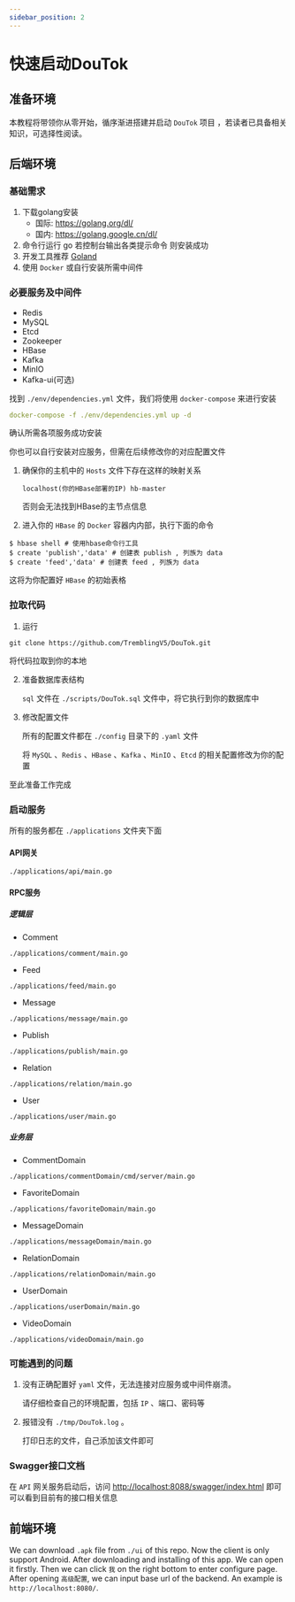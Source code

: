 ```yaml
---
sidebar_position: 2
---
```


# 快速启动DouTok

## 准备环境

本教程将带领你从零开始，循序渐进搭建并启动 `DouTok` 项目 ，若读者已具备相关知识，可选择性阅读。



## 后端环境

### 基础需求

1. 下载golang安装
   - 国际: https://golang.org/dl/
   - 国内: https://golang.google.cn/dl/
2. 命令行运行 go 若控制台输出各类提示命令 则安装成功
3. 开发工具推荐 [Goland](https://www.jetbrains.com/go/)
4. 使用 `Docker` 或自行安装所需中间件



### 必要服务及中间件

- Redis
- MySQL
- Etcd
- Zookeeper
- HBase
- Kafka
- MinIO
- Kafka-ui(可选)

找到 `./env/dependencies.yml` 文件，我们将使用 `docker-compose` 来进行安装

```yaml
docker-compose -f ./env/dependencies.yml up -d
```

确认所需各项服务成功安装

你也可以自行安装对应服务，但需在后续修改你的对应配置文件



1. 确保你的主机中的 `Hosts` 文件下存在这样的映射关系

   ```
   localhost(你的HBase部署的IP) hb-master
   ```

   否则会无法找到HBase的主节点信息

2.  进入你的 `HBase` 的 `Docker` 容器内内部，执行下面的命令

   ```
   $ hbase shell # 使用hbase命令行工具
   $ create 'publish','data' # 创建表 publish , 列族为 data
   $ create 'feed','data' # 创建表 feed , 列族为 data
   ```

   这将为你配置好 `HBase` 的初始表格



### 拉取代码

1. 运行

```
git clone https://github.com/TremblingV5/DouTok.git
```

将代码拉取到你的本地

2. 准备数据库表结构

   `sql` 文件在 `./scripts/DouTok.sql` 文件中，将它执行到你的数据库中

3. 修改配置文件

   所有的配置文件都在 `./config` 目录下的 `.yaml` 文件

   将 `MySQL` 、`Redis` 、`HBase` 、`Kafka` 、`MinIO` 、`Etcd` 的相关配置修改为你的配置

至此准备工作完成



### 启动服务

所有的服务都在 `./applications` 文件夹下面

#### API网关

`./applications/api/main.go` 

#### RPC服务

##### 逻辑层

- Comment

`./applications/comment/main.go`

- Feed

`./applications/feed/main.go`

- Message

`./applications/message/main.go`

- Publish

`./applications/publish/main.go`

- Relation

`./applications/relation/main.go`

- User

`./applications/user/main.go`

##### 业务层

- CommentDomain

`./applications/commentDomain/cmd/server/main.go`

- FavoriteDomain

`./applications/favoriteDomain/main.go`

- MessageDomain

`./applications/messageDomain/main.go`

- RelationDomain

`./applications/relationDomain/main.go`

- UserDomain

`./applications/userDomain/main.go`

- VideoDomain

`./applications/videoDomain/main.go`



### 可能遇到的问题

1. 没有正确配置好 `yaml` 文件，无法连接对应服务或中间件崩溃。

   请仔细检查自己的环境配置，包括 `IP` 、端口、密码等

2. 报错没有 `./tmp/DouTok.log` 。

   打印日志的文件，自己添加该文件即可



### Swagger接口文档

在 `API` 网关服务启动后，访问 <http://localhost:8088/swagger/index.html> 即可
可以看到目前有的接口相关信息



## 前端环境

We can download `.apk` file from `./ui` of this repo. Now the client is only support Android. After downloading and installing of this app. We can open it firstly. Then we can click `我` on the right bottom to enter configure page. After opening `高级配置`, we can input base url of the backend. An example is `http://localhost:8080/`.









